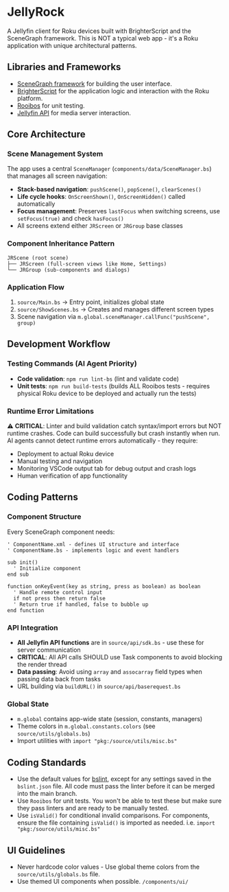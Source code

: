 <!-- markdownlint-disable -->
# JellyRock

A Jellyfin client for Roku devices built with BrighterScript and the SceneGraph framework. This is NOT a typical web app - it's a Roku application with unique architectural patterns.

## Libraries and Frameworks

- [SceneGraph framework](https://developer.roku.com/docs/developer-program/core-concepts/core-concepts.md) for building the user interface.
- [BrighterScript](https://github.com/rokucommunity/brighterscript) for the application logic and interaction with the Roku platform.
- [Rooibos](https://github.com/rokucommunity/rooibos) for unit testing.
- [Jellyfin API](https://api.jellyfin.org/) for media server interaction.

## Core Architecture

### Scene Management System
The app uses a central `SceneManager` (`components/data/SceneManager.bs`) that manages all screen navigation:
- **Stack-based navigation**: `pushScene()`, `popScene()`, `clearScenes()`
- **Life cycle hooks**: `OnScreenShown()`, `OnScreenHidden()` called automatically
- **Focus management**: Preserves `lastFocus` when switching screens, use `setFocus(true)` and check `hasFocus()`
- All screens extend either `JRScreen` or `JRGroup` base classes

### Component Inheritance Pattern
```
JRScene (root scene)
├── JRScreen (full-screen views like Home, Settings)
└── JRGroup (sub-components and dialogs)
```

### Application Flow
1. `source/Main.bs` → Entry point, initializes global state
2. `source/ShowScenes.bs` → Creates and manages different screen types
3. Scene navigation via `m.global.sceneManager.callFunc("pushScene", group)`

## Development Workflow

### Testing Commands (AI Agent Priority)
- **Code validation**: `npm run lint-bs` (lint and validate code)
- **Unit tests**: `npm run build-tests` (builds ALL Rooibos tests - requires physical Roku device to be deployed and actually run the tests)

### Runtime Error Limitations
⚠️ **CRITICAL**: Linter and build validation catch syntax/import errors but NOT runtime crashes. Code can build successfully but crash instantly when run. AI agents cannot detect runtime errors automatically - they require:
- Deployment to actual Roku device 
- Manual testing and navigation
- Monitoring VSCode output tab for debug output and crash logs
- Human verification of app functionality

## Coding Patterns

### Component Structure
Every SceneGraph component needs:
```brighterscript
' ComponentName.xml - defines UI structure and interface
' ComponentName.bs - implements logic and event handlers

sub init()
  ' Initialize component
end sub

function onKeyEvent(key as string, press as boolean) as boolean
  ' Handle remote control input
  if not press then return false
  ' Return true if handled, false to bubble up
end function
```

### API Integration
- **All Jellyfin API functions** are in `source/api/sdk.bs` - use these for server communication
- **CRITICAL**: All API calls SHOULD use Task components to avoid blocking the render thread
- **Data passing**: Avoid using `array` and `assocarray` field types when passing data back from tasks
- URL building via `buildURL()` in `source/api/baserequest.bs`

### Global State
- `m.global` contains app-wide state (session, constants, managers)
- Theme colors in `m.global.constants.colors` (see `source/utils/globals.bs`)
- Import utilities with `import "pkg:/source/utils/misc.bs"`

## Coding Standards

- Use the default values for [bslint](https://github.com/rokucommunity/bslint), except for any settings saved in the `bslint.json` file. All code must pass the linter before it can be merged into the main branch.
- Use `Rooibos` for unit tests. You won't be able to test these but make sure they pass linters and are ready to be manually tested.
- Use `isValid()` for conditional invalid comparisons. For components, ensure the file containing `isValid()` is imported as needed. i.e. `import "pkg:/source/utils/misc.bs"`

## UI Guidelines

- Never hardcode color values - Use global theme colors from the `source/utils/globals.bs` file.
- Use themed UI components when possible. `/components/ui/`
